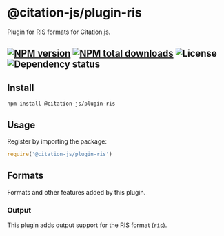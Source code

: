 # @citation-js/plugin-ris
Plugin for RIS formats for Citation.js.

[![NPM version](https://img.shields.io/npm/v/@citation-js/plugin-ris.svg)](https://npmjs.org/package/@citation-js/plugin-ris)
[![NPM total downloads](https://img.shields.io/npm/dt/@citation-js/plugin-ris.svg)](https://npmcharts.com/compare/@citation-js%2Fplugin-ris?minimal=true)
![License](https://img.shields.io/npm/l/@citation-js/plugin-ris.svg)
![Dependency status](https://david-dm.org/citation-js/citation-js/status.svg?path=packages%2Fplugin-ris)
---

## Install

    npm install @citation-js/plugin-ris

## Usage

Register by importing the package:

```js
require('@citation-js/plugin-ris')
```

## Formats

Formats and other features added by this plugin.

### Output

This plugin adds output support for the RIS format (`ris`).
